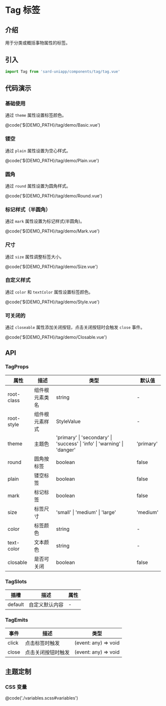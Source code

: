 # Tag 标签

## 介绍

用于分类或概括事物属性的标签。

## 引入

```ts
import Tag from 'sard-uniapp/components/tag/tag.vue'
```

## 代码演示

### 基础使用

通过 `theme` 属性设置标签颜色。

@code('${DEMO_PATH}/tag/demo/Basic.vue')

### 镂空

通过 `plain` 属性设置为空心样式。

@code('${DEMO_PATH}/tag/demo/Plain.vue')

### 圆角

通过 `round` 属性设置为圆角样式。

@code('${DEMO_PATH}/tag/demo/Round.vue')

### 标记样式（半圆角）

通过 `mark` 属性设置为标记样式(半圆角)。

@code('${DEMO_PATH}/tag/demo/Mark.vue')

### 尺寸

通过 `size` 属性调整标签大小。

@code('${DEMO_PATH}/tag/demo/Size.vue')

### 自定义样式

通过 `color` 和 `textColor` 属性设置标签颜色。

@code('${DEMO_PATH}/tag/demo/Style.vue')

### 可关闭的

通过 `closeable` 属性添加关闭按钮，点击关闭按钮时会触发 `close` 事件。

@code('${DEMO_PATH}/tag/demo/Closable.vue')

## API

### TagProps

| 属性       | 描述           | 类型                                                                     | 默认值    |
| ---------- | -------------- | ------------------------------------------------------------------------ | --------- |
| root-class | 组件根元素类名 | string                                                                   | -         |
| root-style | 组件根元素样式 | StyleValue                                                               | -         |
| theme      | 主题色         | 'primary' \| 'secondary' \| 'success' \| 'info' \| 'warning' \| 'danger' | 'primary' |
| round      | 圆角按标签     | boolean                                                                  | false     |
| plain      | 镂空标签       | boolean                                                                  | false     |
| mark       | 标记标签       | boolean                                                                  | false     |
| size       | 标签尺寸       | 'small' \| 'medium' \| 'large'                                           | 'medium'  |
| color      | 标签颜色       | string                                                                   | -         |
| text-color | 文本颜色       | string                                                                   | -         |
| closable   | 是否可关闭     | boolean                                                                  | false     |

### TagSlots

| 插槽    | 描述           | 属性 |
| ------- | -------------- | ---- |
| default | 自定义默认内容 | -    |

### TagEmits

| 事件  | 描述               | 类型                 |
| ----- | ------------------ | -------------------- |
| click | 点击标签时触发     | (event: any) => void |
| close | 点击关闭按钮时触发 | (event: any) => void |

## 主题定制

### CSS 变量

@code('./variables.scss#variables')
